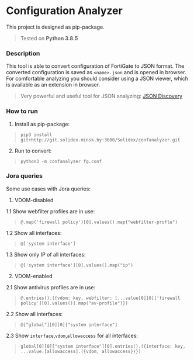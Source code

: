 # Configuration Analyzer

This project is designed as pip-package.
> Tested on **Python 3.8.5**

### Description

This tool is able to convert configuration of FortiGate to JSON format. The converted configuration is saved as `<name>.json` and is opened in browser.
For comfortable analyzing you should consider using a JSON viewer, which is available as an extension in browser.

> Very powerful and useful tool for JSON analyzing: [JSON Discovery](https://github.com/discoveryjs/browser-extension-json-discovery)

### How to run
1. Install as pip-package:
> `pip3 install git+http://git.solidex.minsk.by:3000/Solidex/confanalyzer.git`

2. Run to convert:
> `python3 -m confanalyzer fg.conf`

### Jora queries

Some use cases with Jora queries:

1. VDOM-disabled

1.1 Show webfilter profiles are in use: 
> `@.map('firewall policy')[0].values().map("webfilter-profle")`

1.2 Show all interfaces:
> `@['system interface']`

1.3 Show only IP of all interfaces:
> `@['system interface'][0].values().map("ip")`

2. VDOM-enabled

2.1 Show antivirus profiles are in use: 
> `@.entries().({vdom: key, webfilter: [...value[0][0]['firewall policy'][0].values()].map("av-profile")})`

2.2 Show all interfaces:
> `@["global"][0][0]["system interface"]`

2.3 Show `interface`,`vdom`,`allowaccess` for all interfaces: 
> `global[0][0]["system interface"][0].entries().({interface: key, ...value.[allowaccess].({vdom, allowaccess})})`
